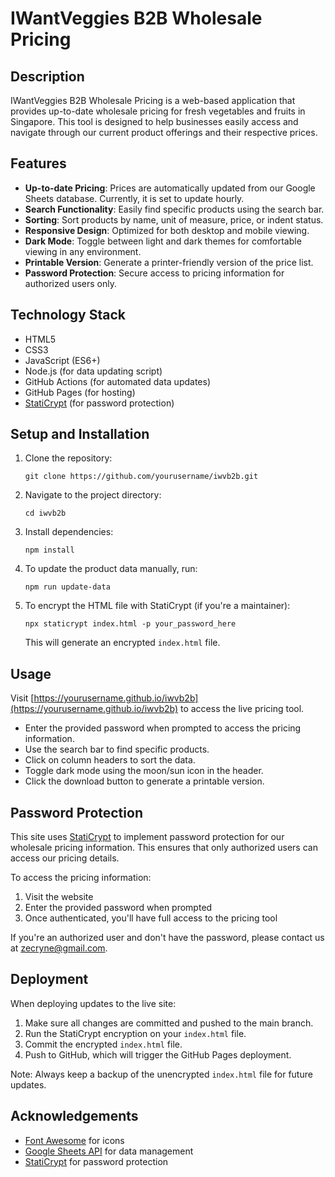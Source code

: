 # IWantVeggies B2B Wholesale Pricing

## Description

IWantVeggies B2B Wholesale Pricing is a web-based application that provides up-to-date wholesale pricing for fresh vegetables and fruits in Singapore. This tool is designed to help businesses easily access and navigate through our current product offerings and their respective prices.

## Features

- **Up-to-date Pricing**: Prices are automatically updated from our Google Sheets database. Currently, it is set to update hourly.
- **Search Functionality**: Easily find specific products using the search bar.
- **Sorting**: Sort products by name, unit of measure, price, or indent status.
- **Responsive Design**: Optimized for both desktop and mobile viewing.
- **Dark Mode**: Toggle between light and dark themes for comfortable viewing in any environment.
- **Printable Version**: Generate a printer-friendly version of the price list.
- **Password Protection**: Secure access to pricing information for authorized users only.

## Technology Stack

- HTML5
- CSS3
- JavaScript (ES6+)
- Node.js (for data updating script)
- GitHub Actions (for automated data updates)
- GitHub Pages (for hosting)
- [StatiCrypt](https://github.com/robinmoisson/staticrypt) (for password protection)

## Setup and Installation

1. Clone the repository:
   ```
   git clone https://github.com/yourusername/iwvb2b.git
   ```
2. Navigate to the project directory:
   ```
   cd iwvb2b
   ```
3. Install dependencies:
   ```
   npm install
   ```
4. To update the product data manually, run:
   ```
   npm run update-data
   ```
5. To encrypt the HTML file with StatiCrypt (if you're a maintainer):
   ```
   npx staticrypt index.html -p your_password_here
   ```
   This will generate an encrypted `index.html` file.

## Usage

Visit [https://yourusername.github.io/iwvb2b](https://yourusername.github.io/iwvb2b) to access the live pricing tool.

- Enter the provided password when prompted to access the pricing information.
- Use the search bar to find specific products.
- Click on column headers to sort the data.
- Toggle dark mode using the moon/sun icon in the header.
- Click the download button to generate a printable version.

## Password Protection

This site uses [StatiCrypt](https://github.com/robinmoisson/staticrypt) to implement password protection for our wholesale pricing information. This ensures that only authorized users can access our pricing details.

To access the pricing information:
1. Visit the website
2. Enter the provided password when prompted
3. Once authenticated, you'll have full access to the pricing tool

If you're an authorized user and don't have the password, please contact us at [zecryne@gmail.com](mailto:zecryne@gmail.com).

## Deployment

When deploying updates to the live site:

1. Make sure all changes are committed and pushed to the main branch.
2. Run the StatiCrypt encryption on your `index.html` file.
3. Commit the encrypted `index.html` file.
4. Push to GitHub, which will trigger the GitHub Pages deployment.

Note: Always keep a backup of the unencrypted `index.html` file for future updates.

## Acknowledgements

- [Font Awesome](https://fontawesome.com) for icons
- [Google Sheets API](https://developers.google.com/sheets/api) for data management
- [StatiCrypt](https://github.com/robinmoisson/staticrypt) for password protection
